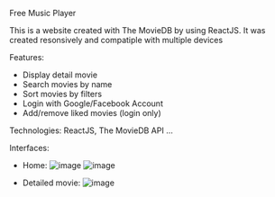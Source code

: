 Free Music Player

  This is a website created with The MovieDB by using ReactJS. It was created resonsively and compatiple with multiple devices

Features:

  + Display detail movie
  + Search movies by name
  + Sort movies by filters
  + Login with Google/Facebook Account
  + Add/remove liked movies (login only)

Technologies: ReactJS, The MovieDB API ...

Interfaces:

  + Home:
  ![image](https://github.com/LittleCuong/free-search-movie/assets/91473760/f8979211-5e4c-41ed-8926-72f86e530d92)
  ![image](https://github.com/LittleCuong/free-search-movie/assets/91473760/9fe107e9-6de1-4592-b423-4283645fa489)

  + Detailed movie:
  ![image](https://github.com/LittleCuong/free-search-movie/assets/91473760/11b63f73-7ec5-466e-b51c-17682b555c00)

 

